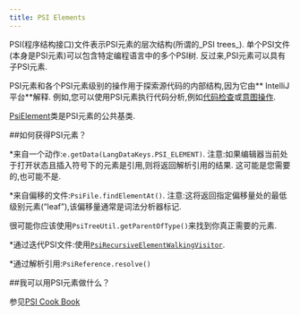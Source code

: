 ```yaml
---
title: PSI Elements
---
```


PSI(程序结构接口)文件表示PSI元素的层次结构(所谓的_PSI trees_).
单个PSI文件(本身是PSI元素)可以包含特定编程语言中的多个PSI树.
反过来,PSI元素可以具有子PSI元素.


PSI元素和各个PSI元素级别的操作用于探索源代码的内部结构,因为它由** IntelliJ平台**解释.
例如,您可以使用PSI元素执行代码分析,例如[代码检查](https://www.jetbrains.com/help/idea/code-inspection.html)或[意图操作](http://www.jetbrains.com/idea/help/intention-actions.html).


[PsiElement](upsource:///platform/core-api/src/com/intellij/psi/PsiElement.java)类是PSI元素的公共基类.


##如何获得PSI元素？


*来自一个动作:`e.getData(LangDataKeys.PSI_ELEMENT)`.
注意:如果编辑器当前处于打开状态且插入符号下的元素是引用,则将返回解析引用的结果.
这可能是您需要的,也可能不是.

*来自偏移的文件:`PsiFile.findElementAt()`.
注意:这将返回指定偏移量处的最低级别元素(“leaf”),该偏移量通常是词法分析器标记.

很可能你应该使用`PsiTreeUtil.getParentOfType()`来找到你真正需要的元素.

*通过迭代PSI文件:使用[`PsiRecursiveElementWalkingVisitor`](upsource:///platform/core-api/src/com/intellij/psi/PsiRecursiveElementWalkingVisitor.java).

*通过解析引用:`PsiReference.resolve()`


##我可以用PSI元素做什么？


参见[PSI Cook Book](/basics/psi_cookbook.md)


